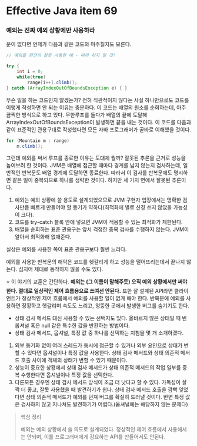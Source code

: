 # Effective Java item 69



### 예외는 진짜 예외 상황에만 사용하라



운이 없다면 언제가 다음과 같은 코드와 마주칠지도 모른다.



```java
// 예외를 완전히 잘못 사용한 예 - 따라 하지 말 것!

try {
    int i = 0;
    while(true)
        range[i++].climb();
} catch (ArrayIndexOutOfBoundsException e) { }
```

무슨 일을 하는 코드인지 알겠는가?  전혀 직관적이지 않다는 사실 하나만으로도 코드를 이렇게 작성하면 안 되는 이유는 충분하다. 이 코드는 배열의 원소를 순회하는데, 아주 끔찍한 방식으로 하고 있다. 무한루프를 돌다가 배열의 끝에 도달해 ArrayIndexOutOfBoundsException이 발생하면 끝을 내는 것이다. 이 코드를 다음과 같이 표준적인 관용구대로 작성했다면 모든 자바 프로그래머가 곧바로 이해했을 것이다.



```java
for (Mountain m : range)
    m.climb();
```

그런데 예외를 써서 루프를 종료한 이유는 도대체 뭘까? 잘못된 추론을 근거로 성능을 높여보려 한 것이다. JVM은 배열에 접근할 때마다 경계를 넘지 않는지 검사하는데, 일반적인 반복문도 배열 경계에 도달하면 종료한다. 따라서 이 검사를 반복문에도 명시하면 같은 일이 중복되므로 하나를 생략한 것이다. 하지만 세 가지 면에서 잘못된 추론이다.



1. 예외는 예외 상황에 쓸 용도로 설계되었으므로 JVM 구현자 입장에서는 명확한 검사만큼 빠르게 만들어야 할 동기가 약하다(최적화에 별로 신경 쓰지 않았을 가능성이 크다).
2. 코드를 try-catch 블록 안에 넣으면 JVM이 적용할 수 있는 최적화가 제한된다.
3. 배열을 순회하는 표준 관용구는 앞서 걱정한 중복 검사를 수행하지 않는다. JVM이 알아서 최적화해 없애준다.



실상은 예외를 사용한 쪽이 표준 관용구보다 훨씬 느리다.

예외를 사용한 반복문의 해악은 코드를 헷갈리게 하고 성능을 떨어뜨리는데서 끝나지 않는다. 심지어 제대로 동작하지 않을 수도 있다.



⭐ 이 야기의 교훈은 간단하다. **예외는 (그 이름이 말해주듯) 오직 예외 상황에서만 써야 한다. 절대로 일상적인 제어 흐름용으로 쓰여선 안된다.** 또한 잘 설계된 API라면 클라이언트가 정상적인 제어 흐름에서 예외를 사용할 일이 없게 해야 한다. 반복문에 예외를 사용하면 장황하고 헷갈리며 속도도 느리고, 엉뚱한 곳에서 발생한 버그를 숨기기도 한다.



- 상태 검사 메서드 대신 사용할 수 있는 선택지도 있다. 올바르지 않은 상태일 때 빈 옵셔널 혹은 null 같은 특수한 값을 반환하는 방법이다.
- 상태 검사 메서드, 옵셔널, 특정 값 중 하나를 선택하는 지침을 몇 개 소개하겠다.



1. 외부 동기화 없이 여러 스레드가 동시에 접근할 수 있거나 외부 요인으로 상태가 변할 수 있다면 옵셔널이나 특정 값을 사용한다. 상태 검사 메서드와 상태 의존적 메서드 호출 사이에 객체의 상태가 변할 수 있기 때문이다.
2. 성능이 중요한 상황에서 상태 검사 메서드가 상태 의존적 메서드의 작업 일부를 중복 수행한다면 옵셔널이나 특정 값을 선택한다.
3. 다른모든 경우엔 상태 검사 메서드 방식이 조금 더 낫다고 할 수 있다. 가독성이 살짝 더 좋고, 잘못 사용했을 때 발견하기가 쉽다. 상태 검사 메서드 호출을 깜빡 잊었다면 상태 의존적 메서드가 예외를 던져 버그를 확실히 드러낼 것이다. 반면 특정 값은 검사하지 않고 지나쳐도 발견하기가 어렵다.(옵셔널에는 해당하지 않는 문제다)



> 핵심 정리
>
> 예외는 예외 상황에서 쓸 의도로 설계되었다. 정상적인 제어 흐름에서 사용해서는 안되며, 이를 프로그래머에게 강요하는 API를 만들어서도 안된다.